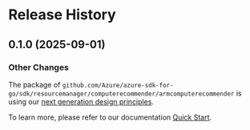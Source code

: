 # Release History

## 0.1.0 (2025-09-01)
### Other Changes

The package of `github.com/Azure/azure-sdk-for-go/sdk/resourcemanager/computerecommender/armcomputerecommender` is using our [next generation design principles](https://azure.github.io/azure-sdk/general_introduction.html).

To learn more, please refer to our documentation [Quick Start](https://aka.ms/azsdk/go/mgmt).